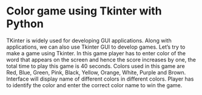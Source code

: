 # Color game using Tkinter with Python
TKinter is widely used for developing GUI applications. Along with applications, we can also use Tkinter GUI to develop games.
Let’s try to make a game using Tkinter. In this game player has to enter color of the word that appears on the screen and hence the score increases by one, the total time to play this game is 40 seconds. Colors used in this game are Red, Blue, Green, Pink, Black, Yellow, Orange, White, Purple and Brown. Interface will display name of different colors in different colors. Player has to identify the color and enter the correct color name to win the game.

